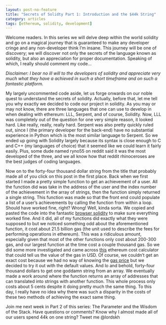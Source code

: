 ```yaml
---
layout: post-no-feature
title: "Secrets of Solidty Part 1: Introduction and the $44k String"
category: articles
tags: [ethereum, solidity, development]
---
```

Welcome readers. In this series we will delve deep within the world solidity and go on a magical journey that is guaranteed to make any developer cringe and any non-developer think I’m insane. This journey will be one of discovery; we will discover not only the secrets of the language known as solidity, but also an appreciation for proper documentation. Speaking of which, I really should comment my code…

_Disclaimer: I bear no ill will to the developers of solidity and appreciate very much what they have a achieved in such a short timeframe and on such a fantastic platform._

My largely uncommented code aside, let us forge onwards on our noble quest to understand the secrets of solidity. Actually, before that, let me tell you why exactly we decided to code our project in solidity. As you may or may not know, there are three languages that one can use to develop in when dealing with ethereum: LLL, Serpent, and of course, Solidity. Now, LLL was completely out of the question for one very simple reason, it looked hard. Like really, really, really hard. Serpent was also pretty quickly ruled out, since I (the primary developer for the back-end) have no substantial experience in Python which is the most similar language to Serpent. So we ended up going with Solidity largely because its syntax is close enough to C and C++ (my languages of choice) that it seemed like we could learn it fairly easily. Plus, some dude named ryno55 on reddit said it was the most developed of the three, and we all know how that reddit rhinoceroses are the best judges of coding languages.

Now on to the forty-four thousand dollar string from the title that probably made all of you click on this post in the first place. Back when we first started I made a pretty simple function to get an achievement of a user. All the function did was take in the address of the user and the index number of the achievement in the array of strings, then the function simply returned a single string. This function was made so that the front end could populate a list of a user’s achievements by calling the function from within a loop. Should have worked fine, right? Wrong! Well, kinda sorta. We copied and pasted the code into the fantastic [browser solidity](https://chriseth.github.io/browser-solidity/) to make sure everything worked fine. And it did, all of my functions did exactly what they were supposed to but we noticed something odd about the aforementioned function, it cost about 21.5 billion gas (the unit used to describe the fees for performing operations in ethereum). This was a ridiculous amount, especially given that most of the other functions only cost about 200-300 gas, and our largest function at the time cost a couple thousand gas. So we did some more investigated and came across [this](http://ether.fund/tool/calculator) ethereum cost calculator that could tell us the value of the gas in USD. Of course, we couldn’t get an exact cost because we had no way of knowing the [gas price](http://ether.fund/tool/gas-price) but we decided to try it out with the default values. And lo and behold, forty-four thousand dollars to get one goddamn string from an array. We eventually made a work around where the function returns an array of addresses that can translated into strings with another function. This whole process only costs about 5 cents despite it doing pretty much the same thing. To this day, I really have no idea why there was such a disparity in the costs of these two methods of achieving the exact same thing.

Join me next week in Part 2 of this series: The Parameter and the Wisdom of the Stack.
Have questions or comments? Know why I almost made all of our users spend 44k on one string? Tweet me @lordskh
